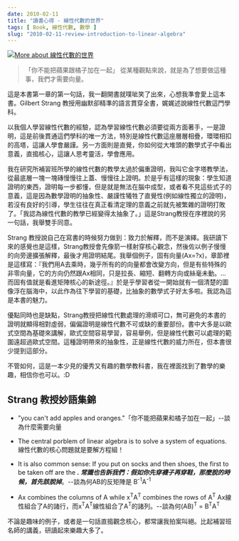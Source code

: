 ```yaml
---
date: 2010-02-11
title: "讀書心得 - 線性代數的世界"
tags: [ Book, 線性代數, 數學 ]
slug: "2010-02-11-review-introduction-to-linear-algebra"
---
```


<a href="http://www.anobii.com/books/%E7%B7%9A%E6%80%A7%E4%BB%A3%E6%95%B8%E7%9A%84%E4%B8%96%E7%95%8C/9789864175345/00ae627cca2ead958c/" title="More about 線性代數的世界"><img alt="More about 線性代數的世界" src="http://image.anobii.com/anobi/image_book.php?type=5&amp;item_id=00ae627cca2ead958c&amp;time=0" title="More about 線性代數的世界" class="left" /></a>

>「你不能把蘋果跟橘子加在一起」
> 從某種觀點來說，就是為了想要做這種事，我們才需要向量。


這是本書第一章的第一句話，我一翻開書就噗呲笑了出來，心想我準會愛上這本書。Gilbert Strang 教授用幽默卻精準的語言貫穿全書，娓娓述說線性代數這門學科。

以我個人學習線性代數的經驗，認為學習線性代數必須要從兩方面著手，一是證明，這是前後貫通這們學科的唯一方法，特別是線性代數這座層層相疊，環環相扣的高塔，這讓人學會嚴謹。另一方面則是直覺，你如何從大堆頭的數學式子中看出意義，直搗核心，這讓人思考靈活，學會應用。

我在研究所補習班所學的線性代數的教學太過於偏重證明，我叫它金字塔教學法，從最底層一塊一塊磚慢慢往上蓋、慢慢往上證明。於是乎有這樣的現象：學生知道證明的東西，證明每一步都懂，但是就是無法在腦中成型，或者看不見這些式子的意義，這是因為數學證明的抽象性、嚴謹性犧牲了直覺性(例如線性獨立的證明)，若沒有良好的引導，學生往往在真正看清定理的意義之前就先被繁雜的證明打敗了。「我認為線性代數的教學已經變得太抽象了。」這是Strang教授在序裡說的另一句話，我舉雙手同意。

Strang 教授說自己在寫書的時候努力做到：致力於解釋，而不是演繹。我研讀下來的感覺也是這樣，Strang教授會先像箭一樣射穿核心觀念，然後佐以例子慢慢的向旁邊擴張解釋，最後才用證明結尾。我舉個例子，固有向量(Ax=?x)，章節裡是這樣寫：『我們用A去乘時，幾乎所有的的向量都會改變方向，但是有些特殊的非零向量，它的方向仍然跟Ax相同，只是拉長、縮短、翻轉方向或絲毫未動。... 而固有值就是看進矩陣核心的新途徑。』於是乎學習者從一開始就有一個清楚的圖像浮在腦海中，以此作為往下學習的基礎，比抽象的數學式子好太多啦。我認為這是本書的魅力。

優點同時也是缺點，Strang教授把線性代數處理的滑順可口，無可避免的本書的證明就顯得相對虛弱，偏偏證明是線性代數不可或缺的重要部份。書中大多是以歐式空間為基礎來講解，歐式空間容易學習，容易舉例，但是線性代數可以處理的範圍遠超過歐式空間。這種證明帶來的抽象性，正是線性代數的威力所在，但本書很少提到這部分。

不管如何，這是一本少見的優秀又有趣的數學教科書，我在裡面找到了數學的樂趣，相信你也可以。:D

## Strang 教授妙語集錦 ##

- "you can't add apples and oranges."「你不能把蘋果和橘子加在一起」--談為什麼需要向量
- The central porblem of linear algebra is to solve a system of equations. 線性代數的核心問題就是要解方程組！
- It is also common sense: If you put on socks and then shoes, the first to be taken off are the _____. 常識也告訴我們：假如你先穿襪子再穿鞋，那麼脫的時候，首先該脫掉_____。--談為何AB的反矩陣是 B<sup>-1</sup>A<sup>-1</sup>

- Ax combines the columns of A while x<sup>T</sup>A<sup>T</sup> combines the rows of A<sup>T</sup>
  Ax線性組合了A的諸行，而x<sup>T</sup>A<sup>T</sup>線性組合了A<sup>T</sup>的諸列。--談為何(AB)<sup>T</sup> = B<sup>T</sup>A<sup>T</sup>

不論是趣味的例子，或者是一句話直搗觀念核心，都常讓我拍案叫絕。比起補習班名師的講義，研讀起來樂趣大多了。